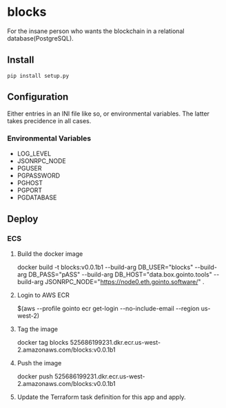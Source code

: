 # blocks

For the insane person who wants the blockchain in a relational database(PostgreSQL).

## Install

    pip install setup.py

## Configuration

Either entries in an INI file like so, or environmental variables.  The latter takes precidence in
all cases.

### Environmental Variables

 - LOG_LEVEL
 - JSONRPC_NODE
 - PGUSER
 - PGPASSWORD
 - PGHOST
 - PGPORT
 - PGDATABASE

## Deploy

### ECS

1) Build the docker image

    docker build -t blocks:v0.0.1b1 --build-arg DB_USER="blocks" --build-arg DB_PASS="pASS" --build-arg DB_HOST="data.box.gointo.tools" --build-arg JSONRPC_NODE="https://node0.eth.gointo.software/" .

2) Login to AWS ECR

    $(aws --profile gointo ecr get-login --no-include-email --region us-west-2)

3) Tag the image

    docker tag blocks 525686199231.dkr.ecr.us-west-2.amazonaws.com/blocks:v0.0.1b1

4) Push the image

    docker push 525686199231.dkr.ecr.us-west-2.amazonaws.com/blocks:v0.0.1b1

5) Update the Terraform task definition for this app and apply.
